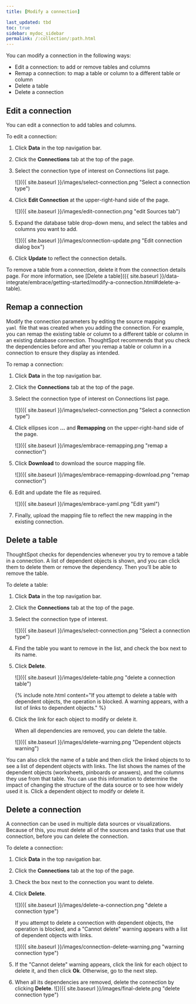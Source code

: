 ```yaml
---
title: [Modify a connection]

last_updated: tbd
toc: true
sidebar: mydoc_sidebar
permalink: /:collection/:path.html
---
```


You can modify a connection in the following ways:
- Edit a connection: to add or remove tables and columns
- Remap a connection: to map a table or column to a different table or column
- Delete a table
- Delete a connection

## Edit a connection

You can edit a connection to add tables and columns.

To edit a connection:

1. Click **Data** in the top navigation bar.
2. Click the **Connections** tab at the top of the page.
3. Select the connection type of interest on Connections list page.

   ![]({{ site.baseurl }}/images/select-connection.png "Select a connection type")

4. Click **Edit Connection** at the upper-right-hand side of the page.

   ![]({{ site.baseurl }}/images/edit-connection.png "edit Sources tab")

5. Expand the database table drop-down menu, and select the tables and columns you want to add.

   ![]({{ site.baseurl }}/images/connection-update.png "Edit connection dialog box")

6. Click **Update** to reflect the connection details.

To remove a table from a connection, delete it from the connection details page. For more information, see [Delete a table]({{ site.baseurl }}/data-integrate/embrace/getting-started/modify-a-connection.html#delete-a-table).

## Remap a connection

Modify the connection parameters by editing the source mapping<code> yaml </code>file that was created when you adding the connection. For example, you can remap the existing table or column to a different table or column in an existing database connection. ThoughtSpot recommends that you check the dependencies before and after you remap a table or column in a connection to ensure they display as intended.

To remap a connection:

1. Click **Data** in the top navigation bar.
2. Click the **Connections** tab at the top of the page.
3. Select the connection type of interest on Connections list page.

   ![]({{ site.baseurl }}/images/select-connection.png "Select a connection type")

4. Click ellipses icon **...** and **Remapping** on the upper-right-hand side of the page.

    ![]({{ site.baseurl }}/images/embrace-remapping.png "remap a connection")

5. Click **Download** to download the source mapping file.

    ![]({{ site.baseurl }}/images/embrace-remapping-download.png "remap connection")

6. Edit and update the file as required.

    ![]({{ site.baseurl }}/images/embrace-yaml.png "Edit yaml")

7. Finally, upload the mapping file to reflect the new mapping in the existing connection.

## Delete a table
ThoughtSpot checks for dependencies whenever you try to remove a table in a connection. A list of dependent objects is shown, and you can click them to delete them or remove the dependency. Then you’ll be able to remove the table.

To delete a table:
1. Click **Data** in the top navigation bar.
2. Click the **Connections** tab at the top of the page.
3. Select the connection type of interest.

   ![]({{ site.baseurl }}/images/select-connection.png "Select a connection type")

4. Find the table you want to remove in the list, and check the box next to its name.
5. Click **Delete**.

    ![]({{ site.baseurl }}/images/delete-table.png "delete a connection table")

    {% include note.html content="If you attempt to delete a table with dependent objects, the operation is blocked. A warning appears, with a list of links to dependent objects." %}

6. Click the link for each object to modify or delete it.

   When all dependencies are removed, you can delete the table.

   ![]({{ site.baseurl }}/images/delete-warning.png "Dependent objects warning")

You can also click the name of a table and then click the linked objects to to see a list of dependent objects with links. The list shows the names of the dependent objects (worksheets, pinboards or answers), and the columns they use from that table. You can use this information to determine the impact of changing the structure of the data source or to see how widely used it is. Click a dependent object to modify or delete it.

## Delete a connection
A connection can be used in multiple data sources or visualizations. Because of this, you must delete all of the sources and tasks that use that connection, before you can delete the connection.

To delete a connection:
1. Click **Data** in the top navigation bar.
2. Click the **Connections** tab at the top of the page.
3. Check the box next to the connection you want to delete.
4. Click **Delete**.

   ![]({{ site.baseurl }}/images/delete-a-connection.png "delete a connection type")

   If you attempt to delete a connection with dependent objects, the operation is blocked, and a "Cannot delete" warning appears with a list of dependent objects with links.

   ![]({{ site.baseurl }}/images/connection-delete-warning.png "warning connection type")

5. If the "Cannot delete" warning appears, click the link for each object to delete it, and then click **Ok**. Otherwise, go to the next step.

6. When all its dependencies are removed, delete the connection by clicking **Delete**.
    ![]({{ site.baseurl }}/images/final-delete.png "delete connection type")
